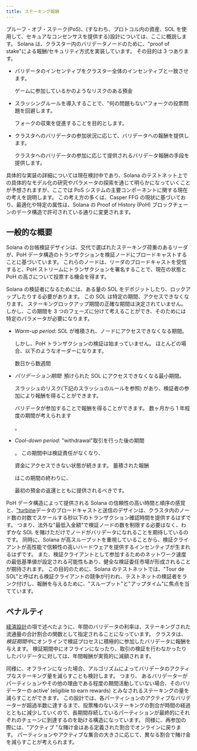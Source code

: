 ```yaml
---
title: ステーキング報酬
---
```


プルーフ・オブ・ステーク(PoS\)、\(すなわち、プロトコル内の資産、SOL を使用して、セキュアなコンセンサスを提供する)設計については、ここに概説します。 Solana は、クラスター内のバリデータノードのために、"proof of stake"による報酬/セキュリティ方式を実装しています。 その目的は 3 つあります。

- バリデータのインセンティブをクラスター全体のインセンティブと一致させます。

  ゲームに参加しているかのようなリスクのある預金

- スラッシングルールを導入することで、"何の問題もない"フォークの投票問題を回避します。

  フォークの収束を促進することを目的とします。

- クラスタへのバリデータの参加状況に応じて、バリデータへの報酬を提供します。

  クラスタへのバリデータの参加に応じて提供されるバリデータ報酬の手段を提供します。

具体的な実装の詳細については現在検討中であり、Solana のテストネット上での具体的なモデル化の研究やパラメータの探索を通じて明らかになっていくことが予想されますが、ここでは PoS システムの主要コンポーネントに関する現在の考えを説明します。 この考え方の多くは、Casper FFG の現状に基づいており、最適化や特定の属性は、Solana の Proof of History \(PoH\) ブロックチェーンのデータ構造で許可されている通りに変更されます。

## 一般的な概要

Solana の台帳検証デザインは、交代で選ばれたステーキング荷重のあるリーダが、PoH データ構造のトランザクションを検証ノードにブロードキャストすることに基づいています。 これらのノードは、リーダのブロードキャストを受信すると、PoH ストリームにトランザクションを署名することで、現在の状態と PoH の高さについて投票する機会を得ます。

Solana の検証者になるためには、ある量の SOL をデポジットしたり、ロックアップしたりする必要があります。 この SOL は特定の期間、アクセスできなくなります。 ステーキングロックアップ期間の正確な期間は決定されていません。 しかし、この期間を 3 つのフェーズに分けて考えることができ、そのためには特定のパラメータが必要になります。

- _Warm-up period_: SOL が堆積され、ノードにアクセスできなくなる期間。

  しかし、PoH トランザクションの検証は始まっていません。 ほとんどの場合、以下のようなオーダーになります。

  数日から数週間

- _バリデーション期間_: 預けられた SOL にアクセスできなくなる最小期間。

  スラッシュのリスク(下記のスラッシュのルールを参照) があり、検証者の参加により報酬を得ることができます。

  バリデータが参加することで報酬を得ることができます。 数ヶ月から 1 年程度の期間が考えられます

  。

- _Cool-down period_: "withdrawal"取引を行った後の期間

  。 この期間中は検証責任がなくなり、

  資金にアクセスできない状態が続きます。 蓄積された報酬

  はこの期間の終わりに、

  最初の預金の返還とともに提供されるべきです。

PoH データ構造によって提供される Solana の信頼性の高い時間と順序の感覚と、["turbine](https://www.youtube.com/watch?v=qt_gDRXHrHQ&t=1s)データのブロードキャストと送信のデザインは、クラスタ内のノード数の対数でスケールする秒以下のトランザクション確認時間を提供するはずです。 つまり、法外な"最低入金額"で検証ノードの数を制限する必要はなく、わずかな SOL を賭けただけでノードがバリデータになれることを期待しているのです。 同時に、Solana が高スループットを重視していることから、検証クライアントが高性能で信頼性の高いハードウェアを提供するインセンティブが生まれるはずです。 また、検証クライアントとして参加するためのネットワーク速度の最低基準値が設定される可能性もあり、健全な検証委任市場が形成されることが期待されます。 この目的のために、Solana のテストネットでは、"Tour de SOL"と呼ばれる検証クライアントの競争が行われ、テストネットの検証者をランク付けし、報酬を与えるために、"スループット"と"アップタイム"に焦点を当てています。

## ペナルティ

[経済設計](ed_overview/ed_overview.md)の項で述べたように、年間のバリデータの利率は、ステーキングされた流通量の合計割合の関数として指定されることになっています。 クラスタは、*検証期間中*にオンラインで検証プロセスに積極的に参加したバリデータに報酬を与えます。 検証期間中にオフラインになったり、取引の検証を行わなかったりしたバリデータに対しては、年間報酬が実質的に減額されます。

同様に、オフラインになった場合、アルゴリズムによってバリデータのアクティブなステーキング量を減らすことも検討します。 つまり、 あるバリデーターがパーティションやその他の理由である程度の期間活動していない場合、そのバリデーターの active’ \(eligible to earn rewards\) とみなされるステーキングの量を減らすことができます。 この設計では、各パーティションのアクティブなバリデーターが超過半数に達するまで、投票権のないステーキングの割合が時間の経過とともに減少していくので、長期間存続しているパーティションが最終的にそれぞれのチェーンに到達するのを助ける構造になっています。 同様に、再参加の際には、"アクティブ "な賭け金はある定義された割合でオンラインに戻ります。 パーティションやアクティブな集合の大きさに応じて、異なる割合で賭け金を減らすことが考えられます。

